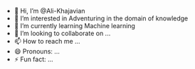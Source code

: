 - 👋 Hi, I’m @Ali-Khajavian
- 👀 I’m interested in Adventuring in the domain of knowledge 
- 🌱 I’m currently learning Machine learning
- 💞️ I’m looking to collaborate on ...
- 📫 How to reach me ...
- 😄 Pronouns: ...
- ⚡ Fun fact: ...

<!---
Ali-Khajavian/Ali-Khajavian is a ✨ special ✨ repository because its `README.md` (this file) appears on your GitHub profile.
You can click the Preview link to take a look at your changes.
--->
